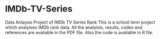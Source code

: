 # IMDb-TV-Series
Data Anlaysis Project of IMDb TV Series Rank
This is a school term project which analyises IMDb rank data. 
All the analyisis, results, codes and references are avaliable in the PDF file. 
Also the code is avaliable in R file.
